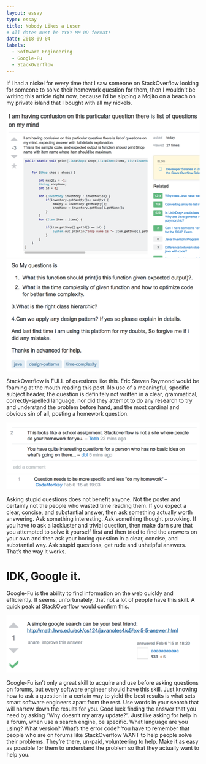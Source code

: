 ```yaml
---
layout: essay
type: essay
title: Nobody Likes a Luser
# All dates must be YYYY-MM-DD format!
date: 2018-09-04
labels:
  - Software Engineering
  - Google-Fu
  - StackOverflow
---
```


If I had a nickel for every time that I saw someone on StackOverflow looking for someone to solve their homework question for them, then I wouldn’t be writing this article right now, because I’d be sipping a Mojito on a beach on my private island that I bought with all my nickels.

<img class="ui medium image" src="../images/question1.png">
<img class="ui medium image" src="../images/question2.png">

StackOverflow is FULL of questions like this.  Eric Steven Raymond would be foaming at the mouth reading this post. No use of a meaningful, specific subject header, the question is definitely not written in a clear, grammatical, correctly-spelled language, nor did they attempt to do any research to try and understand the problem before hand, and the most cardinal and obvious sin of all, posting a homework question.

<img class="ui image" src="../images/comment.png">
<img class="ui image" src="../images/comment2.png">

Asking stupid questions does not benefit anyone. Not the poster and certainly not the people who wasted time reading them. If you expect a clear, concise, and substantial answer, then ask something actually worth answering. Ask something interesting. Ask something thought provoking. If you have to ask a lackluster and trivial question, then make darn sure that you attempted to solve it yourself first and then tried to find the answers on your own and then ask your boring question in a clear, concise, and substantial way. Ask stupid questions, get rude and unhelpful answers.  That’s the way it works.


# IDK, Google it.
Google-Fu is the ability to find information on the web quickly and efficiently. It seems, unfortunately, that not a lot of people have this skill. A quick peak at StackOverflow would confirm this.

<img class="ui medium right floated rounded image" src="../images/google.png">

Google-Fu isn’t only a great skill to acquire and use before asking questions on forums, but every software engineer should have this skill. Just knowing how to ask a question in a certain way to yield the best results is what sets smart software engineers apart from the rest. Use words in your search that will narrow down the results for you. Good luck finding the answer that you need by asking “Why doesn’t my array update?”.  Just like asking for help in a forum, when use a search engine, be specific. What language are you using? What version? What’s the error code? You have to remember that people who are on forums like StackOverflow WANT to help people solve their problems. They’re there, un-paid, volunteering to help. Make it as easy as possible for them to understand the problem so that they actually want to help you. 



